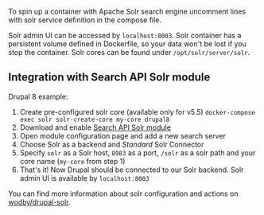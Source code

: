 To spin up a container with Apache Solr search engine uncomment lines with solr service definition in the compose file.  

Solr admin UI can be accessed by `localhost:8003`. Solr container has a persistent volume defined in Dockerfile, so your data won't be lost if you stop the container. Solr cores can be found under `/opt/solr/server/solr`.

## Integration with Search API Solr module

Drupal 8 example:

1. Create pre-configured solr core (available only for v5.5) `docker-compose exec solr solr-create-core my-core drupal8`
2. Download and enable [Search API Solr module](https://www.drupal.org/project/search_api_solr)
3. Open module configuration page and add a new search server
4. Choose Solr as a backend and _Standard_ Solr Connector
5. Specify `solr` as a Solr host, `8983` as a port, `/solr` as a solr path and your core name (`my-core` from step 1)
6. That's it! Now Drupal should be connected to our Solr backend. Solr admin UI is available by `localhost:8003` 

You can find more information about solr configuration and actions on [wodby/drupal-solr](https://github.com/wodby/drupal-solr).